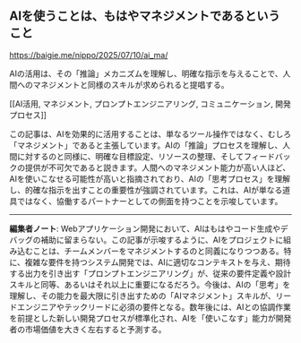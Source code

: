## AIを使うことは、もはやマネジメントであるということ

https://baigie.me/nippo/2025/07/10/ai_ma/

AIの活用は、その「推論」メカニズムを理解し、明確な指示を与えることで、人間へのマネジメントと同様のスキルが求められると提唱する。

[[AI活用, マネジメント, プロンプトエンジニアリング, コミュニケーション, 開発プロセス]]

この記事は、AIを効果的に活用することは、単なるツール操作ではなく、むしろ「マネジメント」であると主張しています。AIの「推論」プロセスを理解し、人間に対するのと同様に、明確な目標設定、リソースの整理、そしてフィードバックの提供が不可欠であると説きます。人間へのマネジメント能力が高い人ほど、AIを使いこなせる可能性が高いと指摘されており、AIの「思考プロセス」を理解し、的確な指示を出すことの重要性が強調されています。これは、AIが単なる道具ではなく、協働するパートナーとしての側面を持つことを示唆しています。

---

**編集者ノート**: Webアプリケーション開発において、AIはもはやコード生成やデバッグの補助に留まらない。この記事が示唆するように、AIをプロジェクトに組み込むことは、チームメンバーをマネジメントするのと同義になりつつある。特に、複雑な要件を持つシステム開発では、AIに適切なコンテキストを与え、期待する出力を引き出す「プロンプトエンジニアリング」が、従来の要件定義や設計スキルと同等、あるいはそれ以上に重要になるだろう。今後は、AIの「思考」を理解し、その能力を最大限に引き出すための「AIマネジメント」スキルが、リードエンジニアやテックリードに必須の要件となる。数年後には、AIとの協調作業を前提とした新しい開発プロセスが標準化され、AIを「使いこなす」能力が開発者の市場価値を大きく左右すると予測する。
